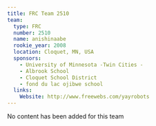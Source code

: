 ```yaml
---
title: FRC Team 2510
team:
  type: FRC
  number: 2510
  name: anishinaabe
  rookie_year: 2008
  location: Cloquet, MN, USA
  sponsors:
    - University of Minnesota -Twin Cities -
    - Albrook School
    - Cloquet School District
    - fond du lac ojibwe school
  links:
    Website: http://www.freewebs.com/yayrobots
---
```

No content has been added for this team